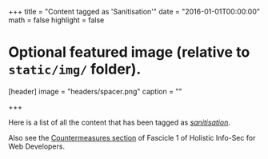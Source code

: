 +++
title = "Content tagged as 'Sanitisation'"
date = "2016-01-01T00:00:00"
math = false
highlight = false

# Optional featured image (relative to `static/img/` folder).
[header]
image = "headers/spacer.png"
caption = ""

+++

Here is a list of all the content that has been tagged as *[sanitisation](https://f1.holisticinfosecforwebdevelopers.com/chap06.html#web-applications-identify-risks-lack-of-input-validation-filtering-and-sanitisation-generic-what-is-sanitisation)*.

Also see the [Countermeasures section](https://f1.holisticinfosecforwebdevelopers.com/chap06.html#web-applications-countermeasures-lack-of-input-validation-filtering-and-sanitisation) of Fascicle 1 of Holistic Info-Sec for Web Developers.
